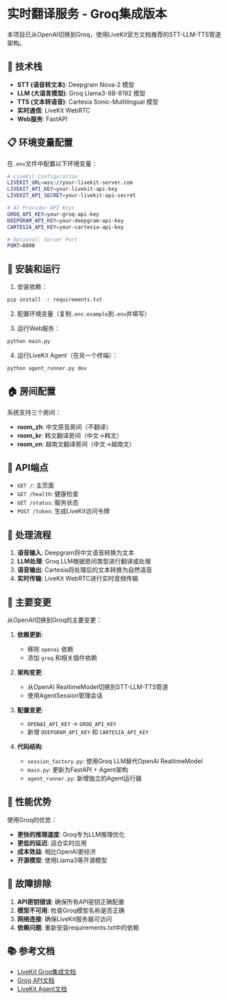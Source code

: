 # 实时翻译服务 - Groq集成版本

本项目已从OpenAI切换到Groq，使用LiveKit官方文档推荐的STT-LLM-TTS管道架构。

## 🔧 技术栈

- **STT (语音转文本)**: Deepgram Nova-2 模型
- **LLM (大语言模型)**: Groq Llama3-8B-8192 模型  
- **TTS (文本转语音)**: Cartesia Sonic-Multilingual 模型
- **实时通信**: LiveKit WebRTC
- **Web服务**: FastAPI

## 📋 环境变量配置

在`.env`文件中配置以下环境变量：

```bash
# LiveKit Configuration
LIVEKIT_URL=wss://your-livekit-server.com
LIVEKIT_API_KEY=your-livekit-api-key
LIVEKIT_API_SECRET=your-livekit-api-secret

# AI Provider API Keys
GROQ_API_KEY=your-groq-api-key
DEEPGRAM_API_KEY=your-deepgram-api-key
CARTESIA_API_KEY=your-cartesia-api-key

# Optional: Server Port
PORT=8000
```

## 🚀 安装和运行

1. 安装依赖：
```bash
pip install -r requirements.txt
```

2. 配置环境变量（复制`.env.example`到`.env`并填写）

3. 运行Web服务：
```bash
python main.py
```

4. 运行LiveKit Agent（在另一个终端）：
```bash
python agent_runner.py dev
```

## 🏠 房间配置

系统支持三个房间：

- **room_zh**: 中文原音房间（不翻译）
- **room_kr**: 韩文翻译房间（中文→韩文）
- **room_vn**: 越南文翻译房间（中文→越南文）

## 📡 API端点

- `GET /`: 主页面
- `GET /health`: 健康检查
- `GET /status`: 服务状态
- `POST /token`: 生成LiveKit访问令牌

## 🔄 处理流程

1. **语音输入**: Deepgram将中文语音转换为文本
2. **LLM处理**: Groq LLM根据房间类型进行翻译或处理
3. **语音输出**: Cartesia将处理后的文本转换为自然语音
4. **实时传输**: LiveKit WebRTC进行实时音频传输

## 📝 主要变更

从OpenAI切换到Groq的主要变更：

1. **依赖更新**: 
   - 移除 `openai` 依赖
   - 添加 `groq` 和相关插件依赖

2. **架构变更**:
   - 从OpenAI RealtimeModel切换到STT-LLM-TTS管道
   - 使用AgentSession管理会话

3. **配置变更**:
   - `OPENAI_API_KEY` → `GROQ_API_KEY`
   - 新增 `DEEPGRAM_API_KEY` 和 `CARTESIA_API_KEY`

4. **代码结构**:
   - `session_factory.py`: 使用Groq LLM替代OpenAI RealtimeModel
   - `main.py`: 更新为FastAPI + Agent架构
   - `agent_runner.py`: 新增独立的Agent运行器

## 🎯 性能优势

使用Groq的优势：

- **更快的推理速度**: Groq专为LLM推理优化
- **更低的延迟**: 适合实时应用
- **成本效益**: 相比OpenAI更经济
- **开源模型**: 使用Llama3等开源模型

## 🔧 故障排除

1. **API密钥错误**: 确保所有API密钥正确配置
2. **模型不可用**: 检查Groq模型名称是否正确
3. **网络连接**: 确保LiveKit服务器可访问
4. **依赖问题**: 重新安装requirements.txt中的依赖

## 📚 参考文档

- [LiveKit Groq集成文档](https://docs.livekit.io/agents/integrations/groq/)
- [Groq API文档](https://console.groq.com/docs)
- [LiveKit Agent文档](https://docs.livekit.io/agents/) 

